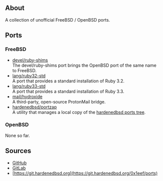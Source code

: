 ## About

A collection of unofficial FreeBSD / OpenBSD ports.

## Ports

### FreeBSD

* [devel/ruby-shims](freebsd/devel/ruby-shims) <br>
  The devel/ruby-shims port brings the OpenBSD port of the same name to FreeBSD.
* [lang/ruby32-std](freebsd/lang/ruby32-std) <br>
  A port that provides a standard installation of Ruby 3.2.
* [lang/ruby33-std](freebsd/lang/ruby33-std) <br>
  A port that provides a standard installation of Ruby 3.3.
* [mail/hydroxide](freebsd/mail/hydroxide) <br>
  A third-party, open-source ProtonMail bridge.
* [hardenedbsd/portzap](freebsd/hardenedbsd/portzap) <br>
  A utility that manages a local copy of the
  [hardenedbsd ports tree](https://git.hardenedbsd.org/hardenedbsd/ports).

### OpenBSD

None so far.

## Sources

* [GitHub](https://github.com/0x1eef/ports)
* [GitLab](https://gitlab.com/0x1eef/ports)
* [https://git.hardenedbsd.org](https://git.hardenedbsd.org/0x1eef/ports)
